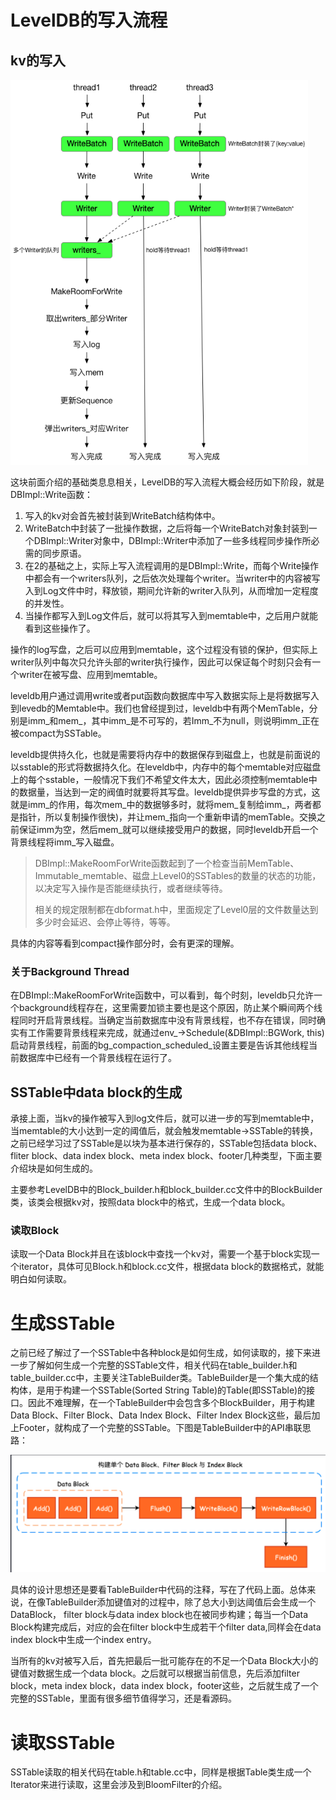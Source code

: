 # LevelDB的写入流程

## kv的写入

<img src="./assets/Write.png" alt="Write" style="zoom: 80%;" />

这块前面介绍的基础类息息相关，LevelDB的写入流程大概会经历如下阶段，就是DBImpl::Write函数：

1. 写入的kv对会首先被封装到WriteBatch结构体中。
2. WriteBatch中封装了一批操作数据，之后将每一个WriteBatch对象封装到一个DBImpl::Writer对象中，DBImpl::Writer中添加了一些多线程同步操作所必需的同步原语。
3. 在2的基础之上，实际上写入流程调用的是DBImpl::Write，而每个Write操作中都会有一个writers队列，之后依次处理每个writer。当writer中的内容被写入到Log文件中时，释放锁，期间允许新的writer入队列，从而增加一定程度的并发性。
4. 当操作都写入到Log文件后，就可以将其写入到memtable中，之后用户就能看到这些操作了。

操作的log写盘，之后可以应用到memtable，这个过程没有锁的保护，但实际上writer队列中每次只允许头部的writer执行操作，因此可以保证每个时刻只会有一个writer在被写盘、应用到memtable。

leveldb用户通过调用write或者put函数向数据库中写入数据实际上是将数据写入到levedb的Memtable中。我们也曾经提到过，leveldb中有两个MemTable，分别是imm_和mem\_，其中imm\_是不可写的，若Imm\_不为null，则说明imm\_正在被compact为SSTable。

leveldb提供持久化，也就是需要将内存中的数据保存到磁盘上，也就是前面说的以sstable的形式将数据持久化。在leveldb中，内存中的每个memtable对应磁盘上的每个sstable，一般情况下我们不希望文件太大，因此必须控制memtable中的数据量，当达到一定的阀值时就要将其写盘。leveldb提供异步写盘的方式，这就是imm\_的作用，每次mem\_中的数据够多时，就将mem\_复制给imm\_，两者都是指针，所以复制操作很快)，并让mem\_指向一个重新申请的memTable。交换之前保证imm为空，然后mem\_就可以继续接受用户的数据，同时leveldb开启一个背景线程将imm_写入磁盘。

> DBImpl::MakeRoomForWrite函数起到了一个检查当前MemTable、Immutable_memtable、磁盘上Level0的SSTables的数量的状态的功能，以决定写入操作是否能继续执行，或者继续等待。
>
> 相关的规定限制都在dbformat.h中，里面规定了Level0层的文件数量达到多少时会延迟、会停止等待，等等。

具体的内容等看到compact操作部分时，会有更深的理解。

### 关于Background Thread

在DBImpl::MakeRoomForWrite函数中，可以看到，每个时刻，leveldb只允许一个background线程存在，这里需要加锁主要也是这个原因，防止某个瞬间两个线程同时开启背景线程。当确定当前数据库中没有背景线程，也不存在错误，同时确实有工作需要背景线程来完成，就通过env\_->Schedule(&DBImpl::BGWork, this)启动背景线程，前面的bg_compaction_scheduled_设置主要是告诉其他线程当前数据库中已经有一个背景线程在运行了。

## SSTable中data block的生成

承接上面，当kv的操作被写入到log文件后，就可以进一步的写到memtable中，当memtable的大小达到一定的阈值后，就会触发memtable->SSTable的转换，之前已经学习过了SSTable是以块为基本进行保存的，SSTable包括data block、fliter block、data index block、meta index block、footer几种类型，下面主要介绍块是如何生成的。

主要参考LevelDB中的Block_builder.h和block_builder.cc文件中的BlockBuilder类，该类会根据kv对，按照data block中的格式，生成一个data block。

### 读取Block

读取一个Data Block并且在该block中查找一个kv对，需要一个基于block实现一个iterator，具体可见Block.h和block.cc文件，根据data block的数据格式，就能明白如何读取。

# 生成SSTable

之前已经了解过了一个SSTable中各种block是如何生成，如何读取的，接下来进一步了解如何生成一个完整的SSTable文件，相关代码在table_builder.h和table_builder.cc中，主要关注TableBuilder类。TableBuilder是一个集大成的结构体，是用于构建一个SSTable(Sorted String Table)的Table(即SSTable)的接口。因此不难理解，在一个TableBuilder中会包含多个BlockBuilder，用于构建Data Block、Filter Block、Data Index Block、Filter Index Block这些，最后加上Footer，就构成了一个完整的SSTable。下图是TableBuilder中的API串联思路：

![image-20240528090558974](./assets/image-20240528090558974.png)

具体的设计思想还是要看TableBuilder中代码的注释，写在了代码上面。总体来说，在像TableBuilder添加键值对的过程中，除了总大小到达阈值后会生成一个DataBlock， filter block与data index block也在被同步构建；每当一个Data Block构建完成后，对应的会在filter block中生成若干个filter data,同样会在data index block中生成一个index entry。

当所有的kv对被写入后，首先把最后一批可能存在的不足一个Data Block大小的键值对数据生成一个data block。之后就可以根据当前信息，先后添加filter block，meta index block，data index block，footer这些，之后就生成了一个完整的SSTable，里面有很多细节值得学习，还是看源码。

# 读取SSTable

SSTable读取的相关代码在table.h和table.cc中，同样是根据Table类生成一个Iterator来进行读取，这里会涉及到BloomFilter的介绍。
